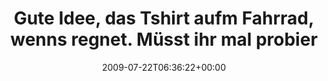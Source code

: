 ---
retweeted: false
source: <a href="http://twitter.com" rel="nofollow">Twitter Web Client</a>
entities:
  hashtags: []
  symbols: []
  user_mentions: []
  urls: []
display_text_range:
- '0'
- '77'
favorite_count: '0'
id_str: '2773763206'
truncated: false
retweet_count: '0'
id: '2773763206'
created_at: Wed Jul 22 06:36:22 +0000 2009
favorited: false
full_text: Gute Idee, das Tshirt aufm Fahrrad, wenns regnet. Müsst ihr mal probieren...!
lang: de
tags:
- pesos/twitter
date: '2009-07-22T06:36:22+00:00'
src: https://twitter.com/bascht/status/2773763206
original_url: https://twitter.com/bascht/status/2773763206
type: twitter_tweet
text: Gute Idee, das Tshirt aufm Fahrrad, wenns regnet. Müsst ihr mal probieren...!
title: Gute Idee, das Tshirt aufm Fahrrad, wenns regnet. Müsst ihr mal probier

---